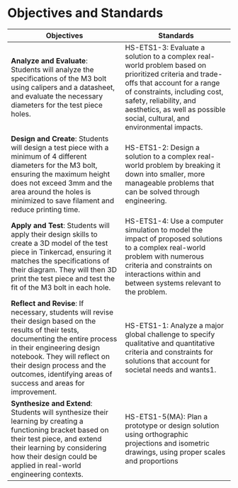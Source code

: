 # Objectives and Standards


| Objectives                                                   | Standards                                                    |
| ------------------------------------------------------------ | ------------------------------------------------------------ |
| **Analyze and Evaluate**: Students will analyze the specifications of the M3 bolt using calipers and a datasheet, and evaluate the necessary diameters for the test piece holes. | HS-ETS1-3: Evaluate a solution to a complex real-world problem based on prioritized criteria and trade-offs that account for a range of constraints, including cost, safety, reliability, and aesthetics, as well as possible social, cultural, and environmental impacts. |
| **Design and Create**: Students will design a test piece with a minimum of 4 different diameters for the M3 bolt, ensuring the maximum height does not exceed 3mm and the area around the holes is minimized to save filament and reduce printing time. | HS-ETS1-2: Design a solution to a complex real-world problem by breaking it down into smaller, more manageable problems that can be solved through engineering. |
| **Apply and Test**: Students will apply their design skills to create a 3D model of the test piece in Tinkercad, ensuring it matches the specifications of their diagram. They will then 3D print the test piece and test the fit of the M3 bolt in each hole. | HS-ETS1-4: Use a computer simulation to model the impact of proposed solutions to a complex real-world problem with numerous criteria and constraints on interactions within and between systems relevant to the problem. |
| **Reflect and Revise**: If necessary, students will revise their design based on the results of their tests, documenting the entire process in their engineering design notebook. They will reflect on their design process and the outcomes, identifying areas of success and areas for improvement. | HS-ETS1-1: Analyze a major global challenge to specify qualitative and quantitative criteria and constraints for solutions that account for societal needs and wants1. |
| **Synthesize and Extend**: Students will synthesize their learning by creating a functioning bracket based on their test piece, and extend their learning by considering how their design could be applied in real-world engineering contexts. | HS-ETS1-5(MA): Plan a prototype or design solution using orthographic projections and isometric drawings, using proper scales and proportions |